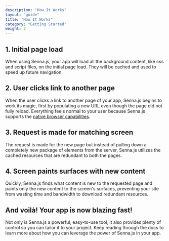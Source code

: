 ```yaml
---
description: "How It Works"
layout: "guide"
title: "How It Works"
category: "Getting Started"
weight: 2
---
```


<article id="step1">

## 1. Initial page load

When using Senna.js, your app will load all the background content, like css and script files, on the initial page load. They will be cached and used to speed up future navigation.

</article>

<article id="step2">

## 2. User clicks link to another page

When the user clicks a link to another page of your app, Senna.js begins to work its magic, first by populating a new URL even though the page did not fully reload. Everything feels normal to your user because Senna.js supports the [native browser capabilities](/docs/intro/capabilities.html).

</article>

<article id="step3">

## 3. Request is made for matching screen

The request is made for the new page but instead of pulling down a completely new package of elements from the server, Senna.js utilizes the cached resources that are redundant to both the pages.

</article>

<article id="step4">

## 4. Screen paints surfaces with new content

Quickly, Senna.js finds what content is new to the requested page and paints only the new content to the screen's surfaces, preventing your site from wasting time and bandwidth to download redundant resources.

</article>

<article id="thateasy">

## And voilà! Your app is now blazing fast!

Not only is Senna.js a powerful, easy-to-use tool, it also provides plenty of control so you can tailor it to your project. Keep reading through the docs to learn more about how you can leverage the power of Senna.js in your app.

</article>